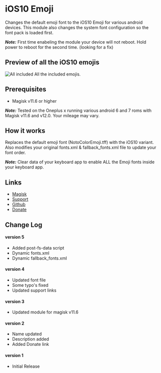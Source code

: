 # iOS10 Emoji
Changes the default emoji font to the iOS10 Emoji for various android devices.
This module also changes the system font configuration so the font pack is loaded first.

**_Note:_** First time enabeling the module your device will not reboot. Hold power to reboot for the second time. (looking for a fix)

## Preview of all the iOS10 emojis
![All included](http://img.pixady.com/2017/03/876208_emojipediaappleios.jpg)
All the included emojis.

## Prerequisites
* Magisk v11.6 or higher

**_Note:_** Tested on the Oneplus x running various android 6 and 7 roms with Magisk v11.6 and v12.0. Your mileage may vary.

## How it works
Replaces the default emoji font (NotoColorEmoji.tff) with the iOS10 variant. 
Also modifies your original fonts.xml & fallback_fonts.xml file to update your font order.

**_Note:_** Clear data of your keyboard app to enable ALL the Emoji fonts inside your keyboard app.

## Links
* [Magisk](https://forum.xda-developers.com/apps/magisk/official-magisk-v7-universal-systemless-t3473445)
* [Support](https://github.com/Magisk-Modules-Repo/Magisk-ios10-Emoji-font/issues/new)
* [Github](https://github.com/Magisk-Modules-Repo/Magisk-ios10-Emoji-font)
* [Donate](http://paypal.me/jeanpierrewolters/5)

## Change Log 
#### version 5
* Added  post-fs-data script
* Dynamic fonts.xml
* Dynamic fallback_fonts.xml

#### version 4
* Updated font file
* Some typo's fixed
* Updated support links

#### version 3
* Updated module for magisk v11.6

#### version 2
* Name updated
* Description added
* Added Donate link

#### version 1
* Initial Release
